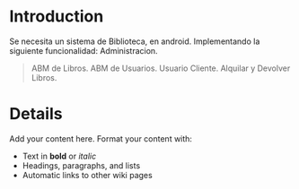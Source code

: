 # Introduction #

Se necesita un sistema de Biblioteca, en android.
Implementando la siguiente funcionalidad:
Administracion.
> ABM de Libros.
> ABM de Usuarios.
Usuario Cliente.
> Alquilar y Devolver Libros.



# Details #

Add your content here.  Format your content with:
  * Text in **bold** or _italic_
  * Headings, paragraphs, and lists
  * Automatic links to other wiki pages